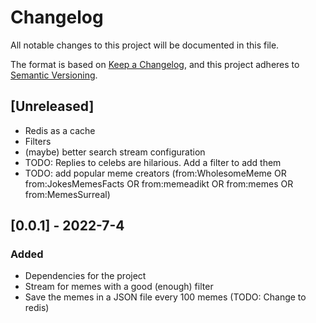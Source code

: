 # Changelog
All notable changes to this project will be documented in this file.

The format is based on [Keep a Changelog](https://keepachangelog.com/en/1.0.0/),
and this project adheres to [Semantic Versioning](https://semver.org/spec/v2.0.0.html).

## [Unreleased]
- Redis as a cache
- Filters
- (maybe) better search stream configuration
- TODO: Replies to celebs are hilarious. Add a filter to add them
- TODO: add popular meme creators (from:WholesomeMeme OR from:JokesMemesFacts OR from:memeadikt OR from:memes OR from:MemesSurreal)


## [0.0.1] - 2022-7-4
### Added
- Dependencies for the project
- Stream for memes with a good (enough) filter
- Save the memes in a JSON file every 100 memes (TODO: Change to redis)